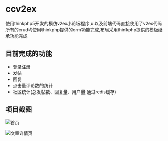 # ccv2ex
使用thinkphp5开发的模仿v2ex小论坛程序,ui以及前端代码直接使用了v2ex代码  
所有的crud均使用thinkphp提供的orm功能完成,布局采用thinkphp提供的模板继承功能完成

## 目前完成的功能

* 登录注册
* 发帖
* 回复
* 点击量评论数的统计
* 社区统计(总发帖数、回复量、用户量 通过redis缓存)

## 项目截图
![首页](https://github.com/ccsqzr/ccv2ex/raw/master/image/1.PNG)

![文章详情页](https://github.com/ccsqzr/ccv2ex/raw/master/image/5.PNG)

